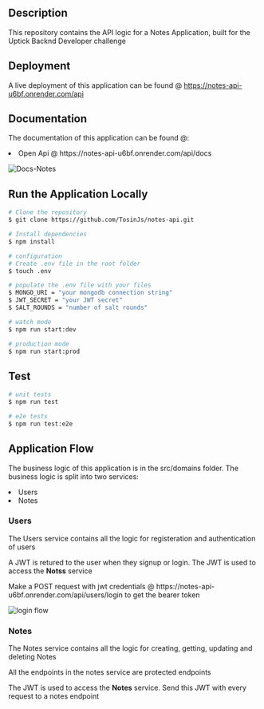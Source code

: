 ## Description

This repository contains the API logic for a Notes Application, built for the Uptick Backnd Developer challenge

## Deployment
A live deployment of this application can be found @ https://notes-api-u6bf.onrender.com/api

## Documentation
The documentation of this application can be found @:
<li>Open Api @ https://notes-api-u6bf.onrender.com/api/docs</li>

![Docs-Notes](https://user-images.githubusercontent.com/68669102/220770952-81b6b6f3-c18b-483c-a2c6-0e6c07241397.PNG)

## Run the Application Locally

```bash
# Clone the repository
$ git clone https://github.com/TosinJs/notes-api.git

# Install dependencies
$ npm install

# configuration 
# Create .env file in the root folder
$ touch .env

# populate the .env file with your files
$ MONGO_URI = "your mongodb connection string"
$ JWT_SECRET = "your JWT secret"
$ SALT_ROUNDS = "number of salt rounds"

# watch mode
$ npm run start:dev

# production mode
$ npm run start:prod
```
## Test

```bash
# unit tests
$ npm run test

# e2e tests
$ npm run test:e2e
```

## Application Flow
<p>The business logic of this application is in the src/domains folder. The business logic is split into two services: </p>
<li>Users</li>
<li>Notes</li>

### Users
<p>The Users service contains all the logic for registeration and authentication of users </p>
<p>A JWT is retured to the user when they signup or login. The JWT is used to access the <strong>Notss</strong> service</p>
<p>Make a POST request with jwt credentials @ https://notes-api-u6bf.onrender.com/api/users/login to get the bearer token</p>

![login flow](https://user-images.githubusercontent.com/68669102/211182773-d4f712ac-9c4f-4520-97c1-48a918b3a7eb.PNG)

### Notes
<p>The Notes service contains all the logic for creating, getting, updating and deleting Notes</p>
<p>All the endpoints in the notes service are protected endpoints </p>
<p>The JWT is used to access the <strong>Notes</strong> service. Send this JWT with every request to a notes endpoint</p>
